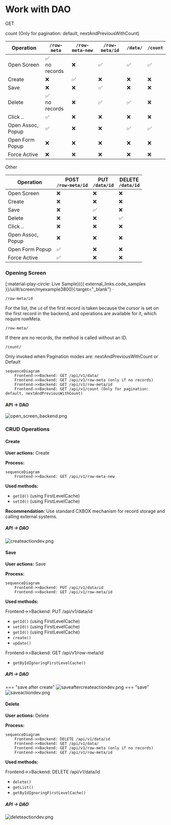 # Work with DAO

<!-- 
## User Actions

* [Opening Screen](#openlistscreen)
* [CRUD Operations](#crudoperations)
* [Click ...](#click)
* [Force Active](#forceactive)
* [open Assoc](#openPopup)
* [open Popup](#openPopup)
* [open Form Popup](#openformpopup)
* pagination =  [Opening List Screen](#openlistscreen) with Nextpage
* custom Action (Post api/v1/custom-action)
* refresh screen = [Opening List Screen](#openlistscreen)
* parent child
* show condition
-->

GET

count (Only for pagination: default, nextAndPreviousWithCount)

| Operation             | `/row-meta`      | `/row-meta-new` | `/row-meta/id` | `/data/` |`/count` |
|-----------------------|------------------|-----------------|----------------|--------------|-------------|
| Open Screen           | ✅<br/>no records | ❌             | ✅            | ✅           | ✅          |
| Create                | ❌                | ✅             | ❌             | ❌          | ❌          |
| Save                  | ❌                | ❌             | ✅             | ❌          | ❌          |
| Delete                | ✅<br/>no records | ❌             | ✅             | ✅          | ❌          |
| Click ..              | ✅                | ❌             | ❌             | ❌          | ❌          |
| Open Assoc,<br/>Popup | ✅                | ❌             | ❌             | ✅          | ✅          |
| Open Form Popup       | ❌                | ❌             | ❌             | ❌          | ❌          |
| Force Active          | ❌                | ❌             | ❌             | ❌          | ❌          |

Other

    
| Operation             | POST <br/>`/row-meta/id` | PUT <br/>`/data/id` | DELETE <br/>`/data/id` |
|-----------------------|---------------------|---------------|------------------|
| Open Screen           | ❌                  | ❌            | ❌            |
| Create                | ❌                  | ❌            | ❌            |
| Save                  | ❌                  | ✅            | ❌            |
| Delete                | ❌                  | ❌            | ✅            |
| Click ..              | ❌                  | ❌            | ❌            |
| Open Assoc,<br/>Popup | ❌                  | ❌            | ❌            |
| Open Form Popup       | ✅                  | ❌            | ❌            |
| Force Active          | ✅                  | ❌            | ❌            |




### <a id="openlistscreen">Opening Screen</a>

[:material-play-circle: Live Sample]({{ external_links.code_samples }}/ui/#/screen/myexample3800){:target="_blank"} ·


`/row-meta/id`

For the list, the `id` of the first record is taken because the cursor is set on the first record in the backend, and operations are available for it, which require rowMeta.

`/row-meta/`

If there are no records, the method is called without an ID.

`/count/`

Only invoked when Pagination modes are: nextAndPreviousWithCount or Default
 

```mermaid
sequenceDiagram
    Frontend->>Backend: GET /api/v1/data/ 
    Frontend->>Backend: GET /api/v1/row-meta (only if no records)
    Frontend->>Backend: GET /api/v1/row-meta/id
    Frontend->>Backend: GET /api/v1/count (Only for pagination: default, nextAndPreviousWithCount)
```


#### API -> DAO

![open_screen_backend.png](api/open_screen_backend.png)


### <a id="crudoperations">CRUD Operations</a>

#### Create
**User actions:** Create

**Process:**
```mermaid
sequenceDiagram
    Frontend->>Backend: GET /api/v1/row-meta-new 
```

**Used methods:**

- `getId()` (using FirstLevelCache)
- `setId()` (using FirstLevelCache)

**Recommendation:** Use standard CXBOX mechanism for record storage and calling external systems.

##### API -> DAO
![createactiondev.png](api/createactiondev.png)

#### Save
**User actions:** Save 

**Process:**
```mermaid
sequenceDiagram
    Frontend->>Backend: PUT /api/v1/data/id
    Frontend->>Backend: GET /api/v1/row-meta/id
``` 

**Used methods:**

Frontend->>Backend: PUT /api/v1/data/id

- `getId()` (using FirstLevelCache)
- `setId()` (using FirstLevelCache)
- `getId()` (using FirstLevelCache)
- `create()` 
- `update()` 

Frontend->>Backend: GET /api/v1/row-meta/id

- `getByIdIgnoringFirstLevelCache()`

##### API -> DAO

=== "save after create"
    ![saveaftercreateactiondev.png](api/saveaftercreateactiondev.png)
=== "save"
    ![saveactiondev.png](api/saveactiondev.png)

#### Delete 

**User actions:** Delete

**Process:**
```mermaid
sequenceDiagram
    Frontend->>Backend: DELETE /api/v1/data/id
    Frontend->>Backend: GET /api/v1/data/
    Frontend->>Backend: GET /api/v1/row-meta (only if no records)
    Frontend->>Backend: GET /api/v1/row-meta/id
```

**Used methods:**

Frontend->>Backend: DELETE /api/v1/data/id

- `delete()`
- `getList()`
- `getByIdIgnoringFirstLevelCache()`

##### API -> DAO
![deleteactiondev.png](api/deleteactiondev.png)


<!-- 
### <a id="click">Click ...</a>
![click.png](api/click.png)

**User actions:** Clicking "…"

**Process:**
```mermaid
sequenceDiagram
    Frontend->>Backend: GET /api/v1/row-meta/id
```

#### API -> DAO

### <a id="forceactive">Force Activate</a>

**Process:**
```mermaid
sequenceDiagram
    Frontend->>Backend: POST /api/v1/row-meta/id
```

### <a id="openformpopup">Open FormPopup</a>

**Process:**
```mermaid
sequenceDiagram
    Frontend->>Backend: POST /api/v1/row-meta/id
```

### <a id="openPopup">Open Popup, Assoc</a>
![openpopup.png](api/openpopup.png)

**Process:**
```mermaid
sequenceDiagram
    Frontend->>Backend: POST /api/v1/row-meta/id
```

 

 

| Endpoint           | Open Screen      | create | save | delete           | click .. | open Assoc,<br/> popup |
|--------------------|------------------|--------|------|------------------|----------|----------------------|
| GET `/count`       | ✅                |       |      |                  |          |✅                  |
| GET `/row-meta`    | ✅<br/>no records |       |      | ✅<br/>no records |   ✅    |✅                  |
| GET `/row-meta-new`|                  | ✅     |      |                  |          |                      |
| GET `/row-meta/id` | ✅                |       | ✅   | ✅               |          |                      |
| GET `/data/`       | ✅                |       |      | ✅               |          |✅                     |
| PUT `/data/id`     |                  |        | ✅   |                  |          |                      |
| DELETE `/data/id`  |                  |        |      | ✅               |          |                      |



All

| Operation             | GET<br/> `/row-meta` | GET <br/>`/row-meta-new` | GET <br/>`/row-meta/id` | POST <br/>`/row-meta/id` | GET <br/>`/data/` | PUT <br/>`/data/id` | DELETE <br/>`/data/id` | GET <br/>`/count` |
|-----------------------|-------------------|--------------------------|-------------------|--------------------|--------------|---------------|------------------|--------------|
| Open Screen           | ✅<br/>no records  | ❌                 |✅                |                    | ✅           |               |                  | ✅           |
| Create                | ❌                 | ✅                 |                   |                    |              |               |                  |              |
| Save                  | ❌                 | ❌                 | ✅                |                    |              | ✅            |                  |              |
| Delete                | ✅<br/>no records  | ❌                 | ✅                |                    | ✅           |               | ✅               |              |
| Click ..              | ❌                 | ❌                 | ✅                 |                    |              |               |                  |              |
| Open Assoc,<br/>Popup | ✅ <br/>no records | ❌                 | ✅                 |                    | ✅           |               |                  | ✅           |
| Open Form Popup       | ❌                 | ❌                 |                   | ✅                  |              |               |                  |              |
| Force Active          | ❌                 | ❌                 |                   | ✅                 |              |               |                  |              |

-->